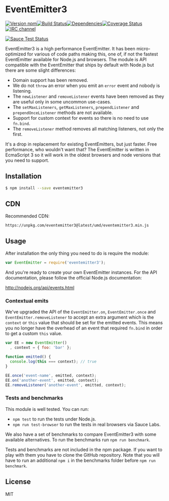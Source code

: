 # EventEmitter3

[![Version npm](https://img.shields.io/npm/v/eventemitter3.svg?style=flat-square)](https://www.npmjs.com/package/eventemitter3)[![Build Status](https://img.shields.io/travis/primus/eventemitter3/master.svg?style=flat-square)](https://travis-ci.org/primus/eventemitter3)[![Dependencies](https://img.shields.io/david/primus/eventemitter3.svg?style=flat-square)](https://david-dm.org/primus/eventemitter3)[![Coverage Status](https://img.shields.io/coveralls/primus/eventemitter3/master.svg?style=flat-square)](https://coveralls.io/r/primus/eventemitter3?branch=master)[![IRC channel](https://img.shields.io/badge/IRC-irc.freenode.net%23primus-00a8ff.svg?style=flat-square)](https://webchat.freenode.net/?channels=primus)

[![Sauce Test Status](https://saucelabs.com/browser-matrix/eventemitter3.svg)](https://saucelabs.com/u/eventemitter3)

EventEmitter3 is a high performance EventEmitter. It has been micro-optimized
for various of code paths making this, one of, if not the fastest EventEmitter
available for Node.js and browsers. The module is API compatible with the
EventEmitter that ships by default with Node.js but there are some slight
differences:

- Domain support has been removed.
- We do not `throw` an error when you emit an `error` event and nobody is
  listening.
- The `newListener` and `removeListener` events have been removed as they
  are useful only in some uncommon use-cases.
- The `setMaxListeners`, `getMaxListeners`, `prependListener` and
  `prependOnceListener` methods are not available.
- Support for custom context for events so there is no need to use `fn.bind`.
- The `removeListener` method removes all matching listeners, not only the
  first.

It's a drop in replacement for existing EventEmitters, but just faster. Free
performance, who wouldn't want that? The EventEmitter is written in EcmaScript 3
so it will work in the oldest browsers and node versions that you need to
support.

## Installation

```bash
$ npm install --save eventemitter3
```

## CDN

Recommended CDN:

```text
https://unpkg.com/eventemitter3@latest/umd/eventemitter3.min.js
```

## Usage

After installation the only thing you need to do is require the module:

```js
var EventEmitter = require('eventemitter3');
```

And you're ready to create your own EventEmitter instances. For the API
documentation, please follow the official Node.js documentation:

http://nodejs.org/api/events.html

### Contextual emits

We've upgraded the API of the `EventEmitter.on`, `EventEmitter.once` and
`EventEmitter.removeListener` to accept an extra argument which is the `context`
or `this` value that should be set for the emitted events. This means you no
longer have the overhead of an event that required `fn.bind` in order to get a
custom `this` value.

```js
var EE = new EventEmitter()
  , context = { foo: 'bar' };

function emitted() {
  console.log(this === context); // true
}

EE.once('event-name', emitted, context);
EE.on('another-event', emitted, context);
EE.removeListener('another-event', emitted, context);
```

### Tests and benchmarks

This module is well tested. You can run:

- `npm test` to run the tests under Node.js.
- `npm run test-browser` to run the tests in real browsers via Sauce Labs.

We also have a set of benchmarks to compare EventEmitter3 with some available
alternatives. To run the benchmarks run `npm run benchmark`.

Tests and benchmarks are not included in the npm package. If you want to play
with them you have to clone the GitHub repository.
Note that you will have to run an additional `npm i` in the benchmarks folder
before `npm run benchmark`.

## License

MIT
